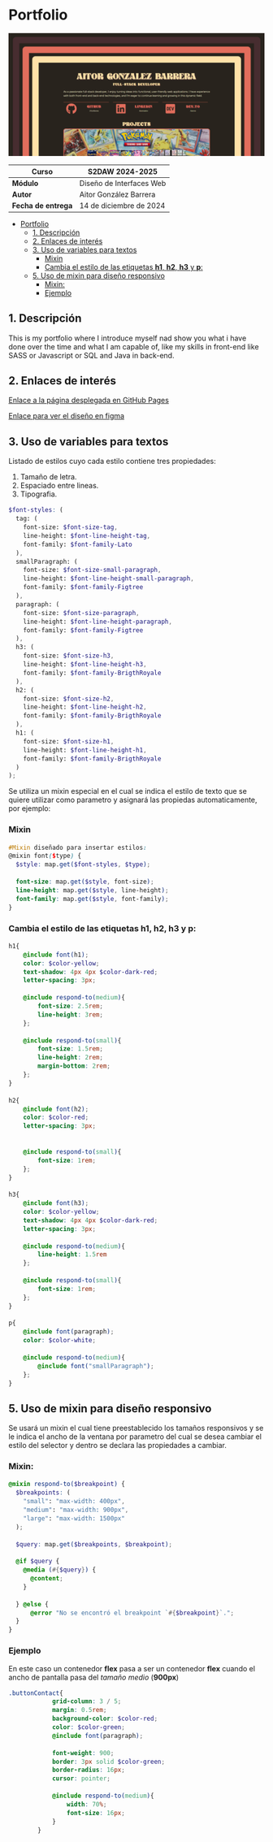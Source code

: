 # Portfolio

![Image](/src/assets/imgProjects/portada.png)

| **Curso**       | S2DAW 2024-2025                     |
|------------------|-------------------------------------|
| **Módulo**       | Diseño de Interfaces Web           |
| **Autor**        | Aitor González Barrera             |
| **Fecha de entrega** | 14 de diciembre de 2024            |


- [Portfolio](#portfolio)
  - [1. Descripción](#1-descripción)
  - [2. Enlaces de interés](#2-enlaces-de-interés)
  - [3. Uso de variables para textos](#3-uso-de-variables-para-textos)
    - [Mixin](#mixin)
    - [Cambia el estilo de las etiquetas **h1**, **h2**, **h3** y **p**:](#cambia-el-estilo-de-las-etiquetas-h1-h2-h3-y-p)
  - [5. Uso de mixin para diseño responsivo](#5-uso-de-mixin-para-diseño-responsivo)
    - [Mixin:](#mixin-1)
    - [Ejemplo](#ejemplo)



## 1. Descripción

This is my portfolio where I introduce myself nad show you what i have done over the time and what I am capable of, like my skills in front-end like SASS or Javascript or SQL and Java in back-end. 


## 2. Enlaces de interés

[Enlace a la página desplegada en GitHub Pages](https://github.com/AitorBarrera/Portfolio)

[Enlace para ver el diseño en figma](https://www.figma.com/design/8jkb77ZRE3ETOIMOYG592R/Portfolio?node-id=0-1&t=KflQZYpmE9v1JeSx-1)

## 3. Uso de variables para textos
Listado de estilos cuyo cada estilo contiene tres propiedades: 
1. Tamaño de letra.
2. Espaciado entre lineas.
3. Tipografia.
```scss
$font-styles: (
  tag: (
    font-size: $font-size-tag,
    line-height: $font-line-height-tag,
    font-family: $font-family-Lato
  ),
  smallParagraph: (
    font-size: $font-size-small-paragraph,
    line-height: $font-line-height-small-paragraph,
    font-family: $font-family-Figtree
  ),
  paragraph: (
    font-size: $font-size-paragraph,
    line-height: $font-line-height-paragraph,
    font-family: $font-family-Figtree
  ),
  h3: (
    font-size: $font-size-h3,
    line-height: $font-line-height-h3,
    font-family: $font-family-BrigthRoyale
  ),
  h2: (
    font-size: $font-size-h2,
    line-height: $font-line-height-h2,
    font-family: $font-family-BrigthRoyale
  ),
  h1: (
    font-size: $font-size-h1,
    line-height: $font-line-height-h1,
    font-family: $font-family-BrigthRoyale
  )
);
```

Se utiliza un mixin especial en el cual se indica el estilo de texto que se quiere utilizar como parametro y asignará las propiedas automaticamente, por ejemplo:

### Mixin
```scss
#Mixin diseñado para insertar estilos:
@mixin font($type) {
  $style: map.get($font-styles, $type);

  font-size: map.get($style, font-size);
  line-height: map.get($style, line-height);
  font-family: map.get($style, font-family);
}
```
### Cambia el estilo de las etiquetas **h1**, **h2**, **h3** y **p**:
```scss
h1{
    @include font(h1);
    color: $color-yellow;
    text-shadow: 4px 4px $color-dark-red;
    letter-spacing: 3px;

    @include respond-to(medium){
        font-size: 2.5rem;
        line-height: 3rem;
    };

    @include respond-to(small){
        font-size: 1.5rem;
        line-height: 2rem;
        margin-bottom: 2rem;
    };
}

h2{
    @include font(h2);
    color: $color-red;
    letter-spacing: 3px;


    @include respond-to(small){
        font-size: 1rem;
    };
}

h3{
    @include font(h3);
    color: $color-yellow;
    text-shadow: 4px 4px $color-dark-red;
    letter-spacing: 3px;
    
    @include respond-to(medium){
        line-height: 1.5rem
    };

    @include respond-to(small){
        font-size: 1rem;
    };
}

p{
    @include font(paragraph);
    color: $color-white;

    @include respond-to(medium){
        @include font("smallParagraph");
    };
}
```

## 5. Uso de mixin para diseño responsivo
Se usará un mixin el cual tiene preestablecido los tamaños responsivos y se le indica el ancho de la ventana por parametro del cual se desea cambiar el estilo del selector y dentro se declara las propiedades a cambiar.

### Mixin:

```scss
@mixin respond-to($breakpoint) {
  $breakpoints: (
    "small": "max-width: 400px",
    "medium": "max-width: 900px",
    "large": "max-width: 1500px"
  );

  $query: map.get($breakpoints, $breakpoint);

  @if $query {
    @media (#{$query}) {
      @content;
    }

  } @else {
      @error "No se encontró el breakpoint `#{$breakpoint}`.";
  }
}
```
### Ejemplo
En este caso un contenedor **flex** pasa a  ser un contenedor **flex** cuando el ancho de pantalla pasa del *tamaño medio* (**900px**)
```scss
.buttonContact{
            grid-column: 3 / 5;
            margin: 0.5rem;
            background-color: $color-red;
            color: $color-green;
            @include font(paragraph);

            font-weight: 900;
            border: 3px solid $color-green;
            border-radius: 16px;
            cursor: pointer;

            @include respond-to(medium){
                width: 70%;
                font-size: 16px;
            }
        }
```